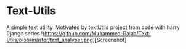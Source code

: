 # Text-Utils
A simple text utility. Motivated by textUtils project from code with harry Django series
!(https://github.com/Muhammed-Rajab/Text-Utils/blob/master/text_analyser.png)[Screenshot]
